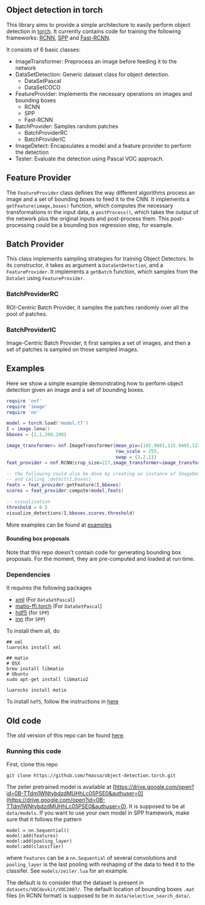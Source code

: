 ## Object detection in torch

This library aims to provide a simple architecture to easily perform object detection in [torch](http://torch.ch).
It currently contains code for training the following frameworks: [RCNN](link), [SPP](link) and [Fast-RCNN](link).

It consists of 6 basic classes:

* ImageTransformer: Preprocess an image before feeding it to the network
* DataSetDetection: Generic dataset class for object detection.
  * DataSetPascal
  * DataSetCOCO
* FeatureProvider: Implements the necessary operations on images and bounding boxes
  * RCNN
  * SPP
  * Fast-RCNN
* BatchProvider: Samples random patches
  * BatchProviderRC
  * BatchProviderIC
* ImageDetect: Encapsulates a model and a feature provider to perform the detection
* Tester: Evaluate the detection using Pascal VOC approach.

## Feature Provider
The `FeatureProvider` class defines the way different algorithms process an image and a set of bounding boxes to feed it to the CNN.
It implements a `getFeature(image,boxes)` function, which computes the necessary transformations in the input data, a `postProcess()`, which takes the output of the network plus the original inputs and post-process them. This post-processing could be a bounding box regression step, for example.

## Batch Provider
This class implements sampling strategies for training Object Detectors.
In its constructor, it takes as argument a `DataSetDetection`, and a `FeatureProvider`.
It implements a `getBatch` function, which samples from the `DataSet` using `FeatureProvider`.

### BatchProviderRC
ROI-Centric Batch Provider, it samples the patches randomly over all the pool of patches.

### BatchProviderIC
Image-Centric Batch Provider, it first samples a set of images, and then a set of patches is sampled on those sampled images.

## Examples
Here we show a simple example demonstrating how to perform object detection given an image and a set of bounding boxes. 

```lua
require 'nnf'
require 'image'
require 'nn'

model = torch.load('model.t7')
I = image.lena()
bboxes = {1,1,200,200}

image_transformer= nnf.ImageTransformer{mean_pix={102.9801,115.9465,122.7717},
                                        raw_scale = 255,
                                        swap = {3,2,1}}
feat_provider = nnf.RCNN{crop_size=227,image_transformer=image_transformer}

-- the following could also be done by creating an instance of ImageDetect
-- and calling :detect(I,boxes)
feats = feat_provider:getFeature(I,bboxes)
scores = feat_provider:compute(model,feats)

-- visualization
threshold = 0.5
visualize_detections(I,bboxes,scores,threshold)

```

More examples can be found at [examples](http://github.com/fmassa/object-detection.torch/examples/)

#### Bounding box proposals
Note that this repo doesn't contain code for generating bounding box proposals. For the moment, they are pre-computed and loaded at run time.

### Dependencies

It requires the following packages

 - [xml](http://doc.lubyk.org/xml.html) (For `DataSetPascal`)
 - [matio-ffi.torch](https://github.com/soumith/matio-ffi.torch) (For `DataSetPascal`)
 - [hdf5](https://github.com/deepmind/torch-hdf5) (for `SPP`)
 - [inn](https://github.com/szagoruyko/imagine-nn) (for `SPP`)

To install them all, do

```
## xml
luarocks install xml

## matio
# OSX
brew install libmatio
# Ubuntu
sudo apt-get install libmatio2

luarocks install matio
```

To install `hdf5`, follow the instructions in [here](https://github.com/deepmind/torch-hdf5/blob/master/doc/usage.md)

## Old code
The old version of this repo can be found [here](link).


### Running this code

First, clone this repo
```
git clone https://github.com/fmassa/object-detection.torch.git
```

The zeiler pretrained model is available at [https://drive.google.com/open?id=0B-TTdm1WNtybdzdMUHhLc05PSE0&authuser=0](https://drive.google.com/open?id=0B-TTdm1WNtybdzdMUHhLc05PSE0&authuser=0).
It is supposed to be at `data/models`.
If you want to use your own model in SPP framework, make sure that it follows the pattern
```
model = nn.Sequential()
model:add(features)
model:add(pooling_layer)
model:add(classifier)
```
where `features` can be a `nn.Sequential` of several convolutions and `pooling_layer` is the last pooling with reshaping of the data to feed it to the classifer. See `models/zeiler.lua` for an example.


The default is to consider that the dataset is present in `datasets/VOCdevkit/VOC2007/`.
The default location of bounding boxes `.mat` files (in RCNN format) is supposed to be in `data/selective_search_data/`.

